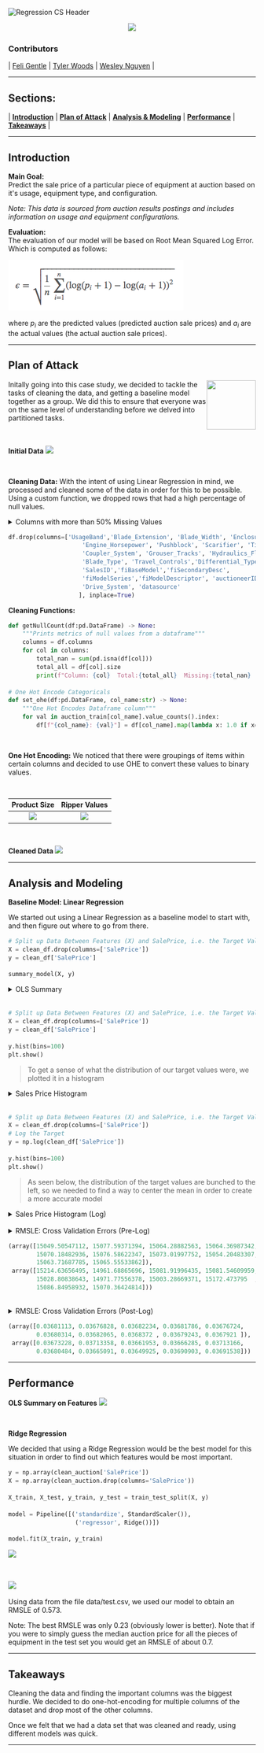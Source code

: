 ![Regression CS Header](https://raw.githubusercontent.com/boogiedev/regression-case-study/master/regressionedaheader.png)

<p align="center">
  <img src="https://img.shields.io/badge/Maintained%3F-In Progress-green?style=flat-square"></img>
</p>

### Contributors
|  [Feli Gentle](https://github.com/oro13)  |
 [Tyler Woods](https://github.com/tylerjwoods)  |
 [Wesley Nguyen](https://github.com/boogiedev)  |
   
---

## Sections:
 |  **[Introduction](#introduction)**  |
 **[Plan of Attack](#plan-of-attack)**  |
 **[Analysis & Modeling](#analysis-and-modeling)**  |
 **[Performance](#performance)**  |
 **[Takeaways](#takeaways)**  |

---

## Introduction

**Main Goal:** <br>
Predict the sale price of a particular piece of equipment at auction based on it's usage, equipment type, and configuration. <br>

*Note: This data is sourced from auction results postings and includes information on usage and equipment configurations.*

**Evaluation:**<br>
The evaluation of our model will be based on Root Mean Squared Log Error.<br>
Which is computed as follows:

![Root Mean Squared Logarithmic Error](images/rmsle.png)

where *p<sub>i</sub>* are the predicted values (predicted auction sale prices) 
and *a<sub>i</sub>* are the actual values (the actual auction sale prices).


---

## Plan of Attack

<img align="right" src="https://image.flaticon.com/icons/svg/81/81203.svg" width="100" height="100">
Initally going into this case study, we decided to tackle the tasks of cleaning the data, and getting a baseline model together as a group. We did this to ensure that everyone was on the same level of understanding before we delved into partitioned tasks.

<br>
<br>
<br>

**Initial Data**
<img src="https://raw.githubusercontent.com/boogiedev/regression-case-study/master/images/dirtydata.png"></img>

<br>

**Cleaning Data:**
With the intent of using Linear Regression in mind, we processed and cleaned some of the data in order for this to be possible. Using a custom function, we dropped rows that had a high percentage of null values.

<details>
  <summary>
    Columns with more than 50% Missing Values
  </summary>
<img src="https://raw.githubusercontent.com/boogiedev/regression-case-study/master/images/cleaningdata1.png"></img>
</details>

```python
df.drop(columns=['UsageBand','Blade_Extension', 'Blade_Width', 'Enclosure_Type',
                     'Engine_Horsepower', 'Pushblock', 'Scarifier', 'Tip_Control',
                     'Coupler_System', 'Grouser_Tracks', 'Hydraulics_Flow','Backhoe_Mounting', 
                     'Blade_Type', 'Travel_Controls','Differential_Type','Steering_Controls',
                     'SalesID','fiBaseModel','fiSecondaryDesc',
                     'fiModelSeries','fiModelDescriptor', 'auctioneerID',
                     'Drive_System', 'datasource'
                    ], inplace=True)
```

**Cleaning Functions:**
```python
def getNullCount(df:pd.DataFrame) -> None:
    """Prints metrics of null values from a dataframe"""
    columns = df.columns
    for col in columns:
        total_nan = sum(pd.isna(df[col]))
        total_all = df[col].size
        print(f"Column: {col}  Total:{total_all}  Missing:{total_nan}  {round(total_nan/total_all, 2) * 100}%")

# One Hot Encode Categoricals
def set_ohe(df:pd.DataFrame, col_name:str) -> None:
    """One Hot Encodes Dataframe column"""
    for val in auction_train[col_name].value_counts().index:
        df[f"{col_name}: {val}"] = df[col_name].map(lambda x: 1.0 if x==val else 0.0)
```

<br>

**One Hot Encoding:**
We noticed that there were groupings of items within certain columns and decided to use OHE to convert these values to binary values.

<br>


Product Size             |  Ripper Values
:-------------------------:|:-------------------------:
![](https://raw.githubusercontent.com/boogiedev/regression-case-study/master/images/oheProductSize.png)  |  ![](https://raw.githubusercontent.com/boogiedev/regression-case-study/master/images/oheRipperVal.png)


<br>

**Cleaned Data**
<img src="https://raw.githubusercontent.com/boogiedev/regression-case-study/master/images/cleandata.png"></img>


---

## Analysis and Modeling

**Baseline Model: Linear Regression**

We started out using a Linear Regression as a baseline model to start with, and then figure out where to go from there. 

```python
# Split up Data Between Features (X) and SalePrice, i.e. the Target Values (y))
X = clean_df.drop(columns=['SalePrice'])
y = clean_df['SalePrice']

summary_model(X, y)
```
<details>
  <summary>
    OLS Summary 
  </summary>
<img src="https://raw.githubusercontent.com/boogiedev/regression-case-study/master/images/olssummary.png"></img>
</details>

<br>


```python
# Split up Data Between Features (X) and SalePrice, i.e. the Target Values (y))
X = clean_df.drop(columns=['SalePrice'])
y = clean_df['SalePrice']

y.hist(bins=100)
plt.show()
```
> To get a sense of what the distribution of our target values were, we plotted it in a histogram

<details>
  <summary>
    Sales Price Histogram
  </summary>  
  <img src="https://raw.githubusercontent.com/boogiedev/regression-case-study/master/images/prelogTargetHist.png"></img>
</details>

<br>

```python
# Split up Data Between Features (X) and SalePrice, i.e. the Target Values (y))
X = clean_df.drop(columns=['SalePrice'])
# Log the Target
y = np.log(clean_df['SalePrice'])

y.hist(bins=100)
plt.show()
```
> As seen below, the distribution of the target values are bunched to the left, so we needed to find a way to center the mean in order to create a more accurate model

<details>
  <summary>
    Sales Price Histogram (Log)
  </summary>  
  <img src="https://raw.githubusercontent.com/boogiedev/regression-case-study/master/images/postlogTargetHist.png"></img>
</details>

<br>

<details>
  <summary>
    RMSLE: Cross Validation Errors (Pre-Log)
  </summary>  
<p>
 
  
```python
n_folds = 10
kf = KFold(n_splits=n_folds, shuffle=True)
test_cv_errors, train_cv_errors = np.empty(n_folds), np.empty(n_folds)
X_array = np.array(X)
y_array = np.array(y)

for idx, (train, test) in enumerate(kf.split(X)):
    model = LinearRegression()
    model.fit(X_array[train], y_array[train])
    y_hat = model.predict(X_array[test])
    y_train = model.predict(X_array[train])
    
    train_cv_errors[idx] = rmsle(y_array[train], y_train)
    test_cv_errors[idx] = rmsle(y_array[test], y_hat)

train_cv_errors, test_cv_errors
```  


</p>

</details>

```python
(array([15049.50547112, 15077.59371394, 15064.28882563, 15064.36987342,
        15070.18482936, 15076.58622347, 15073.01997752, 15054.20483307,
        15063.71687785, 15065.55533862]),
 array([15214.63656495, 14961.68865696, 15081.91996435, 15081.54609959,
        15028.80838643, 14971.77556378, 15003.28669371, 15172.473795  ,
        15086.84958932, 15070.36424814]))
```


<br>

<details>
  <summary>
    RMSLE: Cross Validation Errors (Post-Log)
  </summary>  
<p>
 
  
```python
n_folds = 10
kf = KFold(n_splits=n_folds, shuffle=True)
test_cv_errors, train_cv_errors = np.empty(n_folds), np.empty(n_folds)
X_array = np.array(X)
y_array = np.log(np.array(y))

for idx, (train, test) in enumerate(kf.split(X)):
    model = LinearRegression()
    model.fit(X_array[train], y_array[train])
    y_hat = model.predict(X_array[test])
    y_train = model.predict(X_array[train])
    
    train_cv_errors[idx] = rmsle(y_array[train], y_train)
    test_cv_errors[idx] = rmsle(y_array[test], y_hat)

train_cv_errors, test_cv_errors
```  

</p>

</details>

```python
(array([0.03681113, 0.03676828, 0.03682234, 0.03681786, 0.03676724,
        0.03680314, 0.03682065, 0.0368372 , 0.03679243, 0.0367921 ]),
 array([0.03673228, 0.03713358, 0.03661953, 0.03666285, 0.03713166,
        0.03680484, 0.03665091, 0.03649925, 0.03690903, 0.03691538]))
```



---

## Performance

**OLS Summary on Features**
<img src="https://github.com/boogiedev/regression-case-study/blob/master/images/olsBetaResults.png" > </img>

<br>


**Ridge Regression**

We decided that using a Ridge Regression would be the best model for this situation in order to find out which features would be most important.

```python
y = np.array(clean_auction['SalePrice'])
X = np.array(clean_auction.drop(columns='SalePrice'))

X_train, X_test, y_train, y_test = train_test_split(X, y)

model = Pipeline([('standardize', StandardScaler()),
                   ('regressor', Ridge())])

model.fit(X_train, y_train)
```
<img src="https://github.com/boogiedev/regression-case-study/blob/master/images/pipeline.png"></img>


<br>

<img src="https://raw.githubusercontent.com/boogiedev/regression-case-study/master/images/beta_ridge_2.png"> </img>

Using data from the file data/test.csv, we used our model to obtain an RMSLE of 0.573. 

Note: The best RMSLE was only 0.23 (obviously lower is better).  Note that if you were to simply guess the median auction price for all the pieces of equipment in the test set you would get an RMSLE of about 0.7.


---

## Takeaways 

Cleaning the data and finding the important columns was the biggest hurdle. We decided to do one-hot-encoding for multiple columns of the dataset and drop most of the other columns.

Once we felt that we had a data set that was cleaned and ready, using different models was quick.

---
